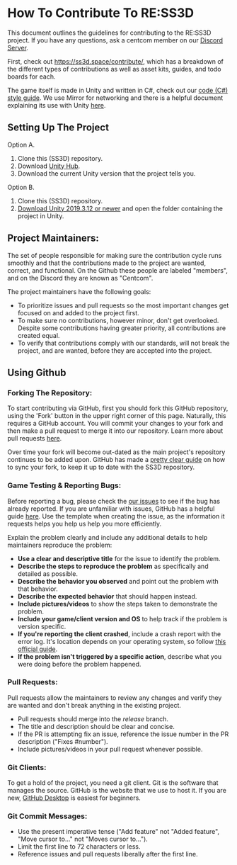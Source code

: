 # How To Contribute To RE:SS3D

This document outlines the guidelines for contributing to the RE:SS3D project.
If you have any questions, ask a centcom member on our [Discord Server](https://discord.gg/Z3sPhyS).

First, check out https://ss3d.space/contribute/, which has a breakdown of the different types of contributions as well as asset kits, guides, and todo boards for each.

The game itself is made in Unity and written in C#, check out our  [code (C#) style guide](C_SHARP.md). We use Mirror for networking and there is a helpful document explaining its use with Unity [here](https://mirror-networking.com/docs/).

## Setting Up The Project

Option A.
1. Clone this (SS3D) repository.
2. Download [Unity Hub](https://unity3d.com/get-unity/download).
3. Download the current Unity version that the project tells you.

Option B.
1. Clone this (SS3D) repository.
2. [Download Unity 2019.3.12 or newer](https://unity3d.com/get-unity/download/archive) and open the folder containing the project in Unity.

## Project Maintainers:

The set of people responsible for making sure the contribution cycle runs smoothly and that the contributions made to the project are wanted, correct, and functional. On the Github these people are labeled "members", and on the Discord they are known as "Centcom".

The project maintainers have the following goals:

* To prioritize issues and pull requests so the most important changes get focused on and added to the project first.
* To make sure no contributions, however minor, don't get overlooked. Despite some contributions having greater priority, all contributions are created equal.
* To verify that contributions comply with our standards, will not break the project, and are wanted, before they are accepted into the project.

## Using Github

### Forking The Repository:

To start contributing via GitHub, first you should fork this GitHub repository, using the 'Fork' button in the upper right corner of this page. Naturally, this requires a GitHub account. You will commit your changes to your fork and then make a pull request to merge it into our repository. Learn more about pull requests [here](https://help.github.com/en/github/collaborating-with-issues-and-pull-requests/about-comparing-branches-in-pull-requests).

Over time your fork will become out-dated as the main project's repository continues to be added upon. GitHub has made a [pretty clear guide](https://help.github.com/articles/syncing-a-fork/) on how to sync your fork, to keep it up to date with the SS3D repository.

### Game Testing & Reporting Bugs:

Before reporting a bug, please check the [our issues](https://github.com/RE-SS3D/SS3D/issues) to see if the bug has already reported. If you are unfamiliar with issues, GitHub has a helpful guide [here](https://guides.github.com/features/issues/). Use the template when creating the issue, as the information it requests helps you help us help you more efficiently.

Explain the problem clearly and include any additional details to help maintainers reproduce the problem:

* **Use a clear and descriptive title** for the issue to identify the problem.
* **Describe the steps to reproduce the problem** as specifically and detailed as possible.
* **Describe the behavior you observed** and point out the problem with that behavior.
* **Describe the expected behavior** that should happen instead.
* **Include pictures/videos** to show the steps taken to demonstrate the problem.
* **Include your game/client version and OS** to help track if the problem is version specific.
* **If you're reporting the client crashed**, include a crash report with the error log. It's location depends on your operating system, so follow [this official guide](https://docs.unity3d.com/Manual/LogFiles.html).
* **If the problem isn't triggered by a specific action**, describe what you were doing before the problem happened.

### Pull Requests:

Pull requests allow the maintainers to review any changes and verify they are wanted and don't break anything in the existing project.

* Pull requests should merge into the *release* branch.
* The title and description should be clear and concise.
* If the PR is attempting fix an issue, reference the issue number in the PR description ("Fixes #number").
* Include pictures/videos in your pull request whenever possible.

### Git Clients:

To get a hold of the project, you need a git client. Git is the software that manages the source. GitHub is the website that we use to host it. If you are new, [GitHub Desktop](https://desktop.github.com/) is easiest for beginners.

### Git Commit Messages:

* Use the present imperative tense ("Add feature" not "Added feature", "Move cursor to..." not "Moves cursor to...").
* Limit the first line to 72 characters or less.
* Reference issues and pull requests liberally after the first line.
